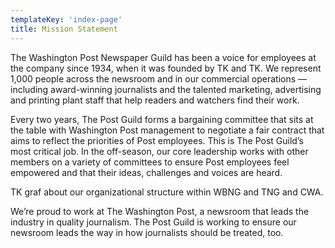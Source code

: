 ```yaml
---
templateKey: 'index-page'
title: Mission Statement
---
```

The Washington Post Newspaper Guild has been a voice for employees at the company since 1934, when it was founded by TK and TK. We represent 1,000 people across the newsroom and in our commercial operations — including award-winning journalists and the talented marketing, advertising and printing plant staff that help readers and watchers find their work.

Every two years, The Post Guild forms a bargaining committee that sits at the table with Washington Post management to negotiate a fair contract that aims to reflect the priorities of Post employees. This is The Post Guild’s most critical job. In the off-season, our core leadership works with other members on a variety of committees to ensure Post employees feel empowered and that their ideas, challenges and voices are heard.

TK graf about our organizational structure within WBNG and TNG and CWA.

We’re proud to work at The Washington Post, a newsroom that leads the industry in quality journalism. The Post Guild is working to ensure our newsroom leads the way in how journalists should be treated, too.
